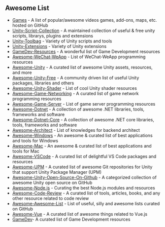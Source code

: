 ## Awesome List

  - [Games](https://github.com/leereilly/games) - A list of popular/awesome videos games, add-ons, maps, etc. hosted on GitHub
  - [Unity-Script-Collection](https://github.com/michidk/Unity-Script-Collection) - A maintained collection of useful & free unity scripts, librarys, plugins and extensions
  - [Unity-Toolbag](https://github.com/nickgravelyn/UnityToolbag) - Variety of Unity scripts and tools
  - [Unity-Extensions](https://github.com/yuyang9119/UnityExtensions) - Variety of Unity extensions
  - [GameDev-Resources](https://github.com/Kavex/GameDev-Resources) - A wonderful list of Game Development resources
  - [Awesome-WeChat-WeApp](https://github.com/justjavac/awesome-wechat-weapp) - List of WeChat-WeApp programming resources
  - [Awesome-Unity](https://github.com/RyanNielson/awesome-unity) - A curated list of awesome Unity assets, resources, and more
  - [Awesome-Unity-Free](https://github.com/netpyoung/awesome-unity-free) - A community driven list of useful Unity packages,  libraries and others
  - [Awesome-Unity-Shader](https://github.com/QianMo/Awesome-Unity-Shader) - List of cool Unity shader resources
  - [Awesome-Game-Networking](https://github.com/MFatihMAR/Awesome-Game-Networking) - A curated list of game network programming resources
  - [Awesome-Game-Server](https://github.com/hstcscolor/awesome-gameserver-cn) - List of game server programming resources
  - [Awesome-Dotnet](https://github.com/quozd/awesome-dotnet) - A collection of awesome .NET libraries, tools, frameworks and software
  - [Awesome-Dotnet-Core](https://github.com/thangchung/awesome-dotnet-core) - A collection of awesome .NET core libraries, tools, frameworks and software
  - [Awesome-Architect](https://github.com/xingshaocheng/architect-awesome) - List of knowledges for backend architect
  - [Awesome-Windows](https://github.com/Awesome-Windows/Awesome) - An awesome & curated list of best applications and tools for Windows
  - [Awesome-Mac](https://github.com/jaywcjlove/awesome-mac) - An awesome & curated list of best applications and tools for Mac
  - [Awesome-VSCode](https://github.com/viatsko/awesome-vscode) - A curated list of delightful VS Code packages and resources
  - [Awesome-UPM](https://github.com/starikcetin/awesome-upm) - A curated list of awesome Git repositories for Unity that support Unity Package Manager (UPM)
  - [Awesome-Unity-Open-Source-On-Github](https://github.com/baba-s/awesome-unity-open-source-on-github) - A categorized collection of awesome Unity open source on GitHub
  - [Awesome-Node.js](https://github.com/sindresorhus/awesome-nodejs) - Curating the best Node.js modules and resources
  - [Awesome-Code-Review](https://github.com/joho/awesome-code-review) - A curated list of tools, articles, books, and any other resource related to code review
  - [Awesome-Awesome-List](https://github.com/jnv/lists) - List of useful, silly and awesome lists curated on GitHub
  - [Awesome-Vue](https://github.com/vuejs/awesome-vue) - A curated list of awesome things related to Vue.js
  - [GameDev](https://github.com/crazyshader/GameDev)- A curated list of Game Development resources
